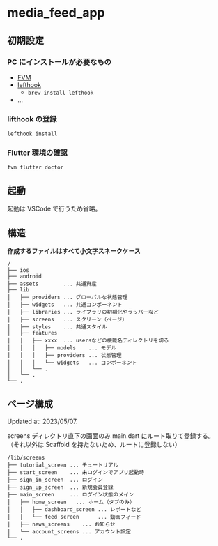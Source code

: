 # media_feed_app

## 初期設定

### PC にインストールが必要なもの

- [FVM](https://fvm.app/docs/getting_started/installation)
- [lefthook](https://github.com/evilmartians/lefthook#usage)
  - `brew install lefthook`
- ...

### lifthook の登録

```
lefthook install
```

### Flutter 環境の確認

```
fvm flutter doctor
```

## 起動

起動は VSCode で行うため省略。

## 構造

**作成するファイルはすべて小文字スネークケース**

```
/
├── ios
├── android
├── assets        ... 共通資産
├── lib
│   ├── providers ... グローバルな状態管理
│   ├── widgets   ... 共通コンポーネント
│   ├── libraries ... ライブラリの初期化やラッパーなど
│   ├── screens   ... スクリーン（ページ）
│   ├── styles    ... 共通スタイル
│   ├── features
│   │   ├── xxxx  ... usersなどの機能名ディレクトリを切る
│   │   │   ├── models    ... モデル
│   │   │   ├── providers ... 状態管理
│   │   │   └── widgets   ... コンポーネント
│   │   └── .
│   └── .
└── .
```

## ページ構成

Updated at: 2023/05/07.

screens ディレクトリ直下の画面のみ main.dart にルート取りて登録する。
（それ以外は Scaffold を持たないため、ルートに登録しない）

```
/lib/screens
├── tutorial_screen ... チュートリアル
├── start_screen    ... 未ログインでアプリ起動時
├── sign_in_screen  ... ログイン
├── sign_up_screen  ... 新規会員登録
├── main_screen     ... ログイン状態のメイン
│   ├── home_screen   ... ホーム（タブのみ）
│   │   ├── dashboard_screen ... レポートなど
│   │   └── feed_screen      ... 動画フィード
│   ├── news_screens    ... お知らせ
│   └── account_screens ... アカウント設定
└── .
```
